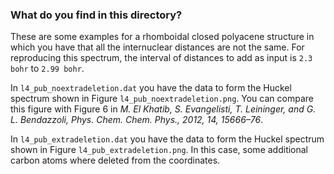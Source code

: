 ### What do you find in this directory?

These are some examples for a rhomboidal closed polyacene structure in which you
have that all the internuclear distances are not the same. For reproducing this
spectrum, the interval of distances to add as input is `2.3 bohr` to `2.99 bohr`.

In `l4_pub_noextradeletion.dat` you have the data to form the Huckel spectrum
shown in Figure `l4_pub_noextradeletion.png`. You can compare this figure with
Figure 6 in _M. El Khatib, S.  Evangelisti, T.  Leininger, and G. L.
Bendazzoli, Phys. Chem. Chem. Phys., 2012, 14, 15666–76_.

In `l4_pub_extradeletion.dat` you have the data to form the Huckel spectrum
shown in Figure `l4_pub_extradeletion.png`. In this case, some additional
carbon atoms where deleted from the coordinates.
